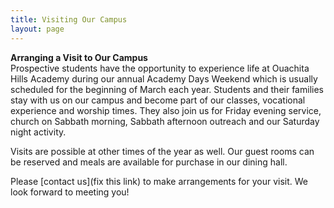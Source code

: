 ```yaml
---
title: Visiting Our Campus
layout: page
---
```

**Arranging a Visit to Our Campus**  
Prospective students have the opportunity to experience life at Ouachita Hills Academy 
during our annual Academy Days Weekend which is usually scheduled for the 
beginning of March each year. Students and their families stay with us on our campus and 
become part of our classes, vocational experience and worship times. They also join us for 
Friday evening service, church on Sabbath morning, Sabbath afternoon outreach and our 
Saturday night activity.

Visits are possible at other times of the year as well. Our guest rooms can be reserved 
and meals are available for purchase in our dining hall.

Please [contact us](fix this link) to make 
arrangements for your visit. We look forward to meeting you!